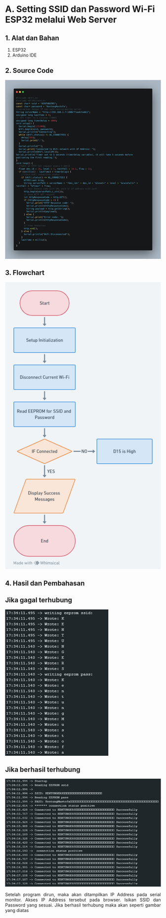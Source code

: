 # A. Setting SSID dan Password Wi-Fi ESP32 melalui Web Server

## 1. Alat dan Bahan
1) ESP32
2) Arduino IDE

## 2. Source Code

![alt text](https://github.com/rayabima/Embedded-System/blob/main/Media/Penjelasan%20Kode.jpeg?raw=true)

## 3. Flowchart
![alt text](https://github.com/rayabima/Embedded-System/blob/main/Media/Flow%20Chart.png?raw=true)


## 4. Hasil dan Pembahasan
## Jika gagal terhubung
![alt text](https://github.com/rayabima/Embedded-System/blob/main/Media/3.%20serial%20monitor%20setelah%20memasukan%20ssid%20dan%20pass.jpeg?raw=true)

## Jika berhasil terhubung
![alt text](https://github.com/rayabima/Embedded-System/blob/main/Media/4.%20Serial%20Monitor%20Setelah%20Berhasil%20Terhubung.jpeg?raw=true)

<p align="justify">Setelah program dirun, maka akan ditampilkan IP Address pada serial monitor. Akses IP Address tersebut pada browser. Isikan SSID dan Password yang sesuai. Jika berhasil terhubung maka akan seperti gambar yang diatas

